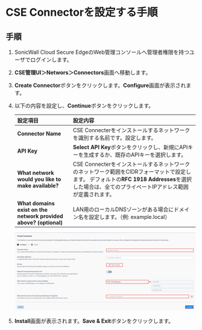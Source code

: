 # CSE Connectorを設定する手順

## 手順
1. SonicWall Cloud Secure EdgeのWeb管理コンソールへ管理者権限を持つユーザでログインします。
2. **CSE管理UI＞Networs＞Connectors**画面へ移動します。
3. **Create Connector**ボタンをクリックします。**Configure**画面が表示されます。
4. 以下の内容を設定し、**Continue**ボタンをクリックします。

    | **設定項目** | **設定内容** |
    | :--- | :--- |
    | **Connector Name** | CSE Connecterをインストールするネットワークを識別する名前です。設定します。 |
    | **API Key** | **Select API Key**ボタンをクリックし、新規にAPIキーを生成するか、既存のAPIキーを選択します。 |
    | **What network would you like to make available?** | CSE Connecterをインストールするネットワークのネットワーク範囲をCIDRフォーマットで設定します。 デフォルトの**RFC 1918 Addresses**を選択した場合は、全てのプライベートIPアドレス範囲が定義されます。 |
    | **What domains exist on the network provided above? (optional)** | LAN用のローカルDNSゾーンがある場合にドメイン名を設定します。（例: example.local） |

    [![Screenshot](/images/2025-03-20_18-49-52.png)](/images/2025-03-20_18-49-52.png)

5. **Install**画面が表示されます。**Save & Exit**ボタンをクリックします。

